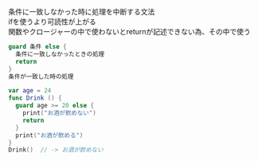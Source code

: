 条件に一致しなかった時に処理を中断する文法<br>
ifを使うより可読性が上がる<br>
関数やクロージャーの中で使わないとreturnが記述できない為、その中で使う
``` swift
guard 条件 else {
  条件に一致しなかったときの処理
  return
}
条件が一致した時の処理

var age = 24
func Drink () {
  guard age >= 20 else {
    print("お酒が飲めない")
    return
  }
  print("お酒が飲める")
}
Drink()  // -> お酒が飲めない
```
